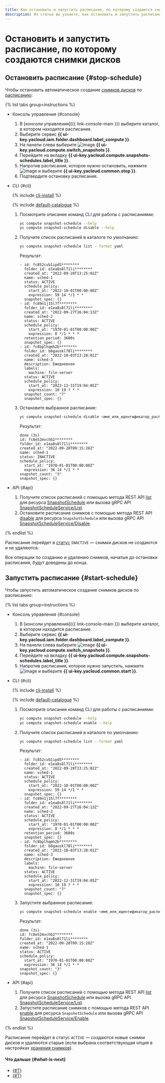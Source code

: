 ```yaml
---
title: Как остановить и запустить расписание, по которому создаются снимки дисков {{ compute-full-name }}
description: Из статьи вы узнаете, как остановить и запустить расписание, по которому создаются снимки дисков {{ compute-name }}.
---
```


# Остановить и запустить расписание, по которому создаются снимки дисков

## Остановить расписание {#stop-schedule}

Чтобы остановить автоматическое создание [снимков дисков](../../concepts/snapshot.md) по [расписанию](../../concepts/snapshot-schedule.md):

{% list tabs group=instructions %}

- Консоль управления {#console}

  1. В [консоли управления]({{ link-console-main }}) выберите каталог, в котором находится расписание.
  1. Выберите сервис **{{ ui-key.yacloud.iam.folder.dashboard.label_compute }}**.
  1. На панели слева выберите ![image](../../../_assets/console-icons/picture.svg) **{{ ui-key.yacloud.compute.switch_snapshots }}**.
  1. Перейдите на вкладку **{{ ui-key.yacloud.compute.snapshots-schedules.label_title }}**.
  1. Напротив расписания, которое нужно остановить, нажмите ![image](../../../_assets/console-icons/ellipsis.svg) и выберите **{{ ui-key.yacloud.common.stop }}**.
  1. Подтвердите остановку расписания.

- CLI {#cli}

  {% include [cli-install](../../../_includes/cli-install.md) %}

  {% include [default-catalogue](../../../_includes/default-catalogue.md) %}

  1. Посмотрите описание команд CLI для работы с расписаниями:

      ```bash
      yc compute snapshot-schedule --help
      yc compute snapshot-schedule disable --help
      ```

  1. Получите список расписаний в каталоге по умолчанию:

      ```bash
      yc compute snapshot-schedule list --format yaml
      ```
      Результат:
      ```text
      - id: fc852cvb1ipd5********
        folder_id: e1ea8s8l71li********
        created_at: "2022-09-28T13:25:02Z"
        name: sched-1
        status: ACTIVE
        schedule_policy:
          start_at: "2022-10-01T00:00:00Z"
          expression: 59 14 */1 * *
        snapshot_spec: {}
      - id: fc89n1j15l7f********
        folder_id: e1ea8s8l71li********
        created_at: "2022-09-27T16:04:13Z"
        name: sched-2
        status: ACTIVE
        schedule_policy:
          start_at: "1970-01-01T00:00:00Z"
          expression: 0 */1 * * *
        retention_period: 3600s
        snapshot_spec: {}
      - id: fc8bplhqmh2b********
        folder_id: b8gauskl78li********
        created_at: "2022-10-03T13:28:01Z"
        name: sched-3
        description: Ежедневное
        labels:
          machine: file-server
        status: ACTIVE
        schedule_policy:
          start_at: "2022-12-31T19:04:05Z"
          expression: 10 19 ? * *
        snapshot_count: "7"
        snapshot_spec: {}
      ```

  1. Остановите выбранное расписание:

      ```bash
      yc compute snapshot-schedule disable <имя_или_идентификатор_расписания>
      ```
      Результат:
      ```text
      done (3s)
      id: fc8e52mvchb2********
      folder_id: e1ea8s8l71li********
      created_at: "2022-09-28T09:15:28Z"
      name: sched-1
      status: INACTIVE
      schedule_policy:
        start_at: "1970-01-01T00:00:00Z"
        expression: 36 14 */1 * *
      snapshot_count: "3"
      snapshot_spec: {}
      ```

- API {#api}

  1. Получите список расписаний с помощью метода REST API [list](../../api-ref/SnapshotSchedule/list.md) для ресурса [SnapshotSchedule](../../api-ref/SnapshotSchedule/index.md) или вызова gRPC API [SnapshotScheduleService/List](../../api-ref/grpc/SnapshotSchedule/list.md).
  1. Остановите расписание снимков с помощью метода REST API [disable](../../api-ref/SnapshotSchedule/disable.md) для ресурса `SnapshotSchedule` или вызова gRPC API [SnapshotScheduleService/Disable](../../api-ref/grpc/SnapshotSchedule/disable.md).

{% endlist %}

Расписание перейдет в [статус](../../concepts/snapshot-schedule.md#statuses) `INACTIVE` — снимки дисков не создаются и не удаляются. 

Все операции по созданию и удалению снимков, начатые до остановки расписания, будут доведены до конца.

## Запустить расписание {#start-schedule}

Чтобы запустить автоматическое создание снимков дисков по расписанию:

{% list tabs group=instructions %}

- Консоль управления {#console}

  1. В [консоли управления]({{ link-console-main }}) выберите каталог, в котором находится расписание.
  1. Выберите сервис **{{ ui-key.yacloud.iam.folder.dashboard.label_compute }}**.
  1. На панели слева выберите ![image](../../../_assets/console-icons/picture.svg) **{{ ui-key.yacloud.compute.switch_snapshots }}**.
  1. Перейдите на вкладку **{{ ui-key.yacloud.compute.snapshots-schedules.label_title }}**.
  1. Напротив расписания, которое нужно запустить, нажмите ![image](../../../_assets/console-icons/ellipsis.svg) и выберите **{{ ui-key.yacloud.common.start }}**.

- CLI {#cli}

  {% include [cli-install](../../../_includes/cli-install.md) %}

  {% include [default-catalogue](../../../_includes/default-catalogue.md) %}

  1. Посмотрите описание команд CLI для работы с расписаниями:

      ```bash
      yc compute snapshot-schedule --help
      yc compute snapshot-schedule enable --help
      ```

  1. Получите список расписаний в каталоге по умолчанию:

      ```bash
      yc compute snapshot-schedule list --format yaml
      ```
      Результат:
      ```text
      - id: fc852cvb1ipd5********
        folder_id: e1ea8s8l71li********
        created_at: "2022-09-28T13:25:02Z"
        name: sched-1
        status: ACTIVE
        schedule_policy:
          start_at: "2022-10-01T00:00:00Z"
          expression: 59 14 */1 * *
        snapshot_spec: {}
      - id: fc89n1j15l7f********
        folder_id: e1ea8s8l71li********
        created_at: "2022-09-27T16:04:13Z"
        name: sched-2
        status: ACTIVE
        schedule_policy:
          start_at: "1970-01-01T00:00:00Z"
          expression: 0 */1 * * *
        retention_period: 3600s
        snapshot_spec: {}
      - id: fc8bplhqmh2b********
        folder_id: b8gauskl78li********
        created_at: "2022-10-03T13:28:01Z"
        name: sched-3
        description: Ежедневное
        labels:
          machine: file-server
        status: ACTIVE
        schedule_policy:
          start_at: "2022-12-31T19:04:05Z"
          expression: 10 19 ? * *
        snapshot_count: "7"
        snapshot_spec: {}
      ```

  1. Запустите выбранное расписание:

      ```bash
      yc compute snapshot-schedule enable <имя_или_идентификатор_расписания>
      ```
      Результат:
      ```text
      done (3s)
      id: fc8e52mvchb2********
      folder_id: e1ea8s8l71li********
      created_at: "2022-09-28T09:15:28Z"
      name: sched-1
      status: ACTIVE
      schedule_policy:
        start_at: "1970-01-01T00:00:00Z"
        expression: 36 14 */1 * *
      snapshot_count: "3"
      snapshot_spec: {}
      ```

- API {#api}

  1. Получите список расписаний с помощью метода REST API [list](../../api-ref/SnapshotSchedule/list.md) для ресурса [SnapshotSchedule](../../api-ref/SnapshotSchedule/index.md) или вызова gRPC API [SnapshotScheduleService/List](../../api-ref/grpc/SnapshotSchedule/list.md).
  1. Запустите расписание снимков с помощью метода REST API [enable](../../api-ref/SnapshotSchedule/enable.md) для ресурса `SnapshotSchedule` или вызова gRPC API [SnapshotScheduleService/Enable](../../api-ref/grpc/SnapshotSchedule/enable.md).

{% endlist %}

Расписание перейдет в статус `ACTIVE` — создаются новые снимки дисков и удаляются старые (если выбрана соответствующая опция в настройках [хранения снимков](../../concepts/snapshot-schedule.md#retention)). 

#### Что дальше {#what-is-next}

* [{#T}](update-schedule.md)
* [{#T}](delete-schedule.md) 
